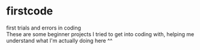 # firstcode  
first trials and errors in coding  
These are some beginner projects I tried to get into coding with, helping me understand what I'm actually doing here ^^
